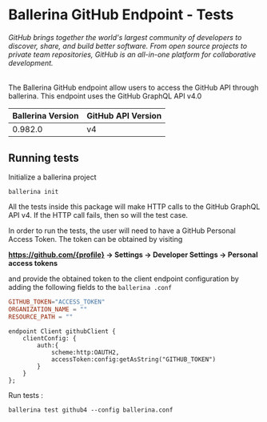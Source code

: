 # Ballerina GitHub Endpoint - Tests

###### GitHub brings together the world's largest community of developers to discover, share, and build better software. From open source projects to private team repositories, GitHub is an all-in-one platform for collaborative development.

The Ballerina GitHub endpoint allow users to access the GitHub API through ballerina. This endpoint uses the GitHub GraphQL API v4.0

| Ballerina Version | GitHub API Version |
|-------------------|--------------------|
| 0.982.0           | v4                 |

## Running tests

Initialize a ballerina project
```
ballerina init
```

All the tests inside this package will make HTTP calls to the GitHub GraphQL API v4. If the HTTP call fails, then so will the test case.

In order to run the tests, the user will need to have a GitHub Personal Access Token. The token can be obtained by visiting

**https://github.com/{profile} -> Settings -> Developer Settings -> Personal access tokens**

and provide the obtained token to the client endpoint configuration by adding the following fields to the `ballerina
.conf`

```.conf
GITHUB_TOKEN="ACCESS_TOKEN"
ORGANIZATION_NAME = ""
RESOURCE_PATH = ""
```

```ballerina
endpoint Client githubClient {
    clientConfig: {
        auth:{
            scheme:http:OAUTH2,
            accessToken:config:getAsString("GITHUB_TOKEN")
        }
    }
};
```

Run tests :
```
ballerina test github4 --config ballerina.conf
```